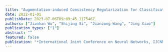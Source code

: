 ```yaml
---
title: "Augmentation-induced Consistency Regularization for Classification"
date: 2022-01-01
publishDate: 2023-07-06T09:09:45.117546Z
authors: ["Jianhan Wu", "Shijing Si", "Jianzong Wang", "Jing Xiao"]
publication_types: ["1"]
abstract: ""
featured: false
publication: "*International Joint Conference on Neural Networks, IJCNN 2022, Padua, Italy, July 18-23, 2022*"
---
```


